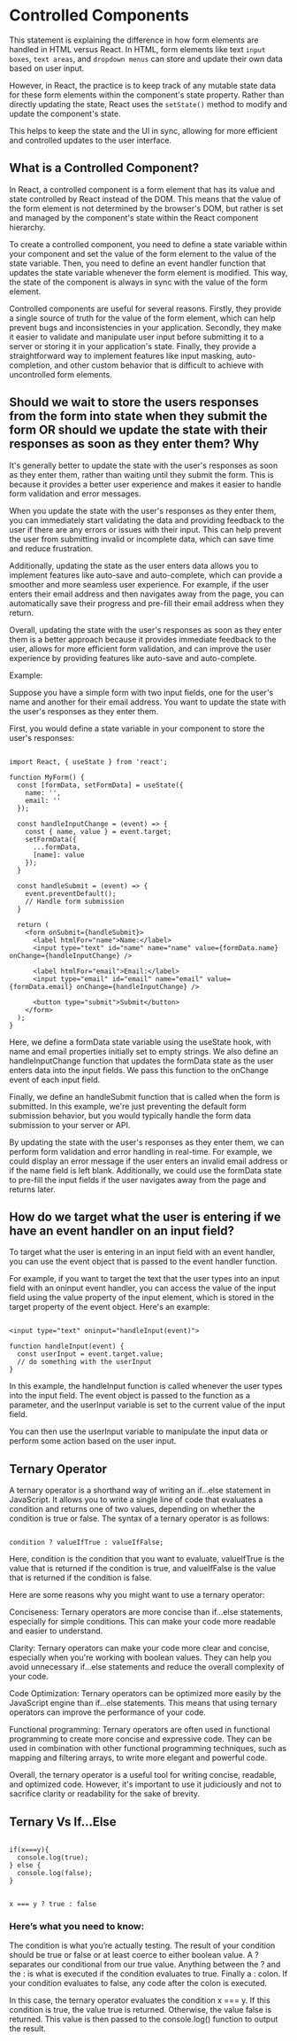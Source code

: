 # Controlled Components

This statement is explaining the difference in how form elements are handled in HTML versus React. In HTML, form elements like text `input boxes`, `text areas`, and `dropdown menus` can store and update their own data based on user input.

However, in React, the practice is to keep track of any mutable state data for these form elements within the component's state property. Rather than directly updating the state, React uses the `setState()` method to modify and update the component's state.

This helps to keep the state and the UI in sync, allowing for more efficient and controlled updates to the user interface.

## What is a Controlled Component?

In React, a controlled component is a form element that has its value and state controlled by React instead of the DOM. This means that the value of the form element is not determined by the browser's DOM, but rather is set and managed by the component's state within the React component hierarchy.

To create a controlled component, you need to define a state variable within your component and set the value of the form element to the value of the state variable. Then, you need to define an event handler function that updates the state variable whenever the form element is modified. This way, the state of the component is always in sync with the value of the form element.

Controlled components are useful for several reasons. Firstly, they provide a single source of truth for the value of the form element, which can help prevent bugs and inconsistencies in your application. Secondly, they make it easier to validate and manipulate user input before submitting it to a server or storing it in your application's state. Finally, they provide a straightforward way to implement features like input masking, auto-completion, and other custom behavior that is difficult to achieve with uncontrolled form elements.

## Should we wait to store the users responses from the form into state when they submit the form OR should we update the state with their responses as soon as they enter them? Why

It's generally better to update the state with the user's responses as soon as they enter them, rather than waiting until they submit the form. This is because it provides a better user experience and makes it easier to handle form validation and error messages.

When you update the state with the user's responses as they enter them, you can immediately start validating the data and providing feedback to the user if there are any errors or issues with their input. This can help prevent the user from submitting invalid or incomplete data, which can save time and reduce frustration.

Additionally, updating the state as the user enters data allows you to implement features like auto-save and auto-complete, which can provide a smoother and more seamless user experience. For example, if the user enters their email address and then navigates away from the page, you can automatically save their progress and pre-fill their email address when they return.

Overall, updating the state with the user's responses as soon as they enter them is a better approach because it provides immediate feedback to the user, allows for more efficient form validation, and can improve the user experience by providing features like auto-save and auto-complete.

Example:

Suppose you have a simple form with two input fields, one for the user's name and another for their email address. You want to update the state with the user's responses as they enter them.

First, you would define a state variable in your component to store the user's responses:

```

import React, { useState } from 'react';

function MyForm() {
  const [formData, setFormData] = useState({
    name: '',
    email: ''
  });

  const handleInputChange = (event) => {
    const { name, value } = event.target;
    setFormData({
      ...formData,
      [name]: value
    });
  }

  const handleSubmit = (event) => {
    event.preventDefault();
    // Handle form submission
  }

  return (
    <form onSubmit={handleSubmit}>
      <label htmlFor="name">Name:</label>
      <input type="text" id="name" name="name" value={formData.name} onChange={handleInputChange} />

      <label htmlFor="email">Email:</label>
      <input type="email" id="email" name="email" value={formData.email} onChange={handleInputChange} />

      <button type="submit">Submit</button>
    </form>
  );
}

```
Here, we define a formData state variable using the useState hook, with name and email properties initially set to empty strings. We also define an handleInputChange function that updates the formData state as the user enters data into the input fields. We pass this function to the onChange event of each input field.

Finally, we define an handleSubmit function that is called when the form is submitted. In this example, we're just preventing the default form submission behavior, but you would typically handle the form data submission to your server or API.

By updating the state with the user's responses as they enter them, we can perform form validation and error handling in real-time. For example, we could display an error message if the user enters an invalid email address or if the name field is left blank. Additionally, we could use the formData state to pre-fill the input fields if the user navigates away from the page and returns later.

## How do we target what the user is entering if we have an event handler on an input field?

To target what the user is entering in an input field with an event handler, you can use the event object that is passed to the event handler function.

For example, if you want to target the text that the user types into an input field with an oninput event handler, you can access the value of the input field using the value property of the input element, which is stored in the target property of the event object. Here's an example:

```

<input type="text" oninput="handleInput(event)"> 

function handleInput(event) {
  const userInput = event.target.value;
  // do something with the userInput
}

```

In this example, the handleInput function is called whenever the user types into the input field. The event object is passed to the function as a parameter, and the userInput variable is set to the current value of the input field.

You can then use the userInput variable to manipulate the input data or perform some action based on the user input.

## Ternary Operator

A ternary operator is a shorthand way of writing an if...else statement in JavaScript. It allows you to write a single line of code that evaluates a condition and returns one of two values, depending on whether the condition is true or false. The syntax of a ternary operator is as follows:

```

condition ? valueIfTrue : valueIfFalse;

```

Here, condition is the condition that you want to evaluate, valueIfTrue is the value that is returned if the condition is true, and valueIfFalse is the value that is returned if the condition is false.

Here are some reasons why you might want to use a ternary operator:

Conciseness: Ternary operators are more concise than if...else statements, especially for simple conditions. This can make your code more readable and easier to understand.

Clarity: Ternary operators can make your code more clear and concise, especially when you're working with boolean values. They can help you avoid unnecessary if...else statements and reduce the overall complexity of your code.

Code Optimization: Ternary operators can be optimized more easily by the JavaScript engine than if...else statements. This means that using ternary operators can improve the performance of your code.

Functional programming: Ternary operators are often used in functional programming to create more concise and expressive code. They can be used in combination with other functional programming techniques, such as mapping and filtering arrays, to write more elegant and powerful code.

Overall, the ternary operator is a useful tool for writing concise, readable, and optimized code. However, it's important to use it judiciously and not to sacrifice clarity or readability for the sake of brevity.

## Ternary Vs If...Else

```

if(x===y){
  console.log(true);
} else {
  console.log(false);
}

```

```

x === y ? true : false

```

### Here’s what you need to know:

The condition is what you’re actually testing. The result of your condition should be true or false or at least coerce to either boolean value.
A ? separates our conditional from our true value. Anything between the ? and the : is what is executed if the condition evaluates to true.
Finally a : colon. If your condition evaluates to false, any code after the colon is executed.

In this case, the ternary operator evaluates the condition x === y. If this condition is true, the value true is returned. Otherwise, the value false is returned. This value is then passed to the console.log() function to output the result.

